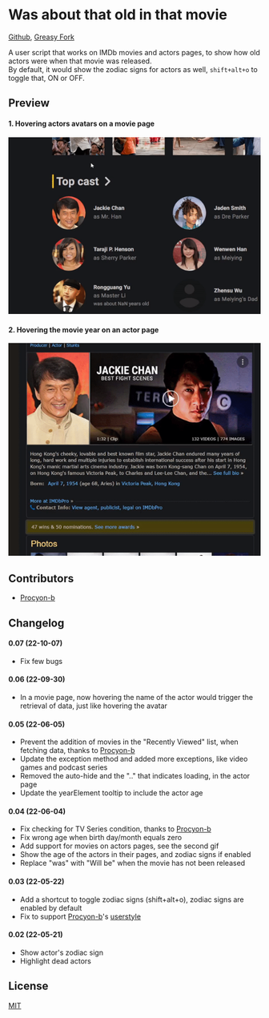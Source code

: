 # Was about that old in that movie

[Github](https://github.com/FlowerForWar/was-about-that-old-in-that-movie), [Greasy Fork](https://greasyfork.org/en/scripts/445300-was-about-that-old-in-that-movie)

A user script that works on IMDb movies and actors pages, to show how old actors were when that movie was released.  
By default, it would show the zodiac signs for actors as well, `shift+alt+o` to toggle that, ON or OFF.

## Preview

#### 1. Hovering actors avatars on a movie page

<img src="https://raw.githubusercontent.com/FlowerForWar/was-about-that-old-in-that-movie/main/example.gif"/>

#### 2. Hovering the movie year on an actor page

<img src="https://raw.githubusercontent.com/FlowerForWar/was-about-that-old-in-that-movie/main/example-2.gif"/>

## Contributors

- [Procyon-b](https://github.com/Procyon-b)

## Changelog

#### 0.07 (22-10-07)

- Fix few bugs

#### 0.06 (22-09-30)

- In a movie page, now hovering the name of the actor would trigger the retrieval of data, just like hovering the avatar

#### 0.05 (22-06-05)

- Prevent the addition of movies in the "Recently Viewed" list, when fetching data, thanks to [Procyon-b](https://github.com/FlowerForWar/was-about-that-old-in-that-movie/issues/3)
- Update the exception method and added more exceptions, like video games and podcast series
- Removed the auto-hide and the ".." that indicates loading, in the actor page
- Update the yearElement tooltip to include the actor age

#### 0.04 (22-06-04)

- Fix checking for TV Series condition, thanks to [Procyon-b](https://github.com/FlowerForWar/was-about-that-old-in-that-movie/issues/1)
- Fix wrong age when birth day/month equals zero
- Add support for movies on actors pages, see the second gif
- Show the age of the actors in their pages, and zodiac signs if enabled
- Replace "was" with "Will be" when the movie has not been released

#### 0.03 (22-05-22)

- Add a shortcut to toggle zodiac signs (shift+alt+o), zodiac signs are enabled by default
- Fix to support [Procyon-b](https://greasyfork.org/en/users/435938-achernar)'s [userstyle](https://userstyles.world/style/852/imdb-fix-title-page)

#### 0.02 (22-05-21)

- Show actor's zodiac sign
- Highlight dead actors

## License

[MIT](https://github.com/FlowerForWar/was-about-that-old-in-that-movie/blob/main/LICENSE)
